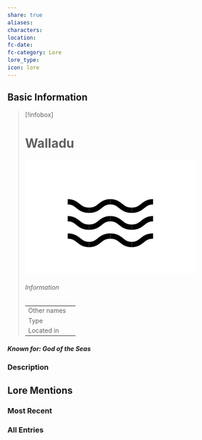 ```yaml
---
share: true
aliases: 
characters: 
location: 
fc-date: 
fc-category: Lore
lore_type: 
icon: lore
---
```

## Basic Information
> [!infobox]
> # Walladu
> ![cover hsmall](../../zzz_attachments/Walladu.png)
> ###### Information
> |   |  |
> | ---- | ---- |
> | Other names | |
> | Type||
> | Located in | |
##### Known for: God of the Seas
### Description
## Lore Mentions
### Most Recent

### All Entries
